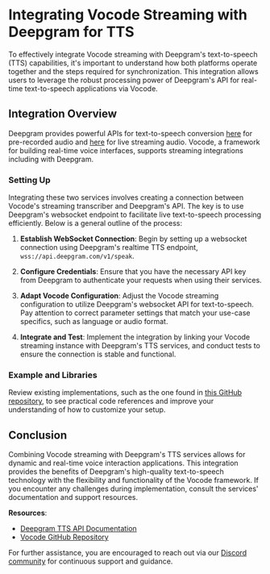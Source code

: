 # Integrating Vocode Streaming with Deepgram for TTS

To effectively integrate Vocode streaming with Deepgram's text-to-speech (TTS) capabilities, it's important to understand how both platforms operate together and the steps required for synchronization. This integration allows users to leverage the robust processing power of Deepgram's API for real-time text-to-speech applications via Vocode.

## Integration Overview

Deepgram provides powerful APIs for text-to-speech conversion [here](https://developers.deepgram.com/docs/tts-rest) for pre-recorded audio and [here](https://developers.deepgram.com/docs/tts-websocket) for live streaming audio. Vocode, a framework for building real-time voice interfaces, supports streaming integrations including with Deepgram.

### Setting Up

Integrating these two services involves creating a connection between Vocode's streaming transcriber and Deepgram's API. The key is to use Deepgram's websocket endpoint to facilitate live text-to-speech processing efficiently. Below is a general outline of the process:

1. **Establish WebSocket Connection**: Begin by setting up a websocket connection using Deepgram's realtime TTS endpoint, `wss://api.deepgram.com/v1/speak`.

2. **Configure Credentials**: Ensure that you have the necessary API key from Deepgram to authenticate your requests when using their services.

3. **Adapt Vocode Configuration**: Adjust the Vocode streaming configuration to utilize Deepgram's websocket API for text-to-speech. Pay attention to correct parameter settings that match your use-case specifics, such as language or audio format.

4. **Integrate and Test**: Implement the integration by linking your Vocode streaming instance with Deepgram's TTS services, and conduct tests to ensure the connection is stable and functional.

### Example and Libraries

Review existing implementations, such as the one found in [this GitHub repository](https://github.com/vocodedev/vocode-core/blob/e054c33a72787b6a4920f91eb8598ad0bafb4240/vocode/streaming/transcriber/deepgram_transcriber.py), to see practical code references and improve your understanding of how to customize your setup.

## Conclusion

Combining Vocode streaming with Deepgram's TTS services allows for dynamic and real-time voice interaction applications. This integration provides the benefits of Deepgram's high-quality text-to-speech technology with the flexibility and functionality of the Vocode framework. If you encounter any challenges during implementation, consult the services' documentation and support resources.

**Resources**:
- [Deepgram TTS API Documentation](https://developers.deepgram.com/docs/tts-rest)
- [Vocode GitHub Repository](https://github.com/vocodedev/vocode-core)

For further assistance, you are encouraged to reach out via our [Discord community](https://discord.gg/deepgram) for continuous support and guidance.
